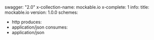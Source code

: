 swagger: "2.0"
x-collection-name: mockable.io
x-complete: 1
info:
  title: mockable.io
  version: 1.0.0
schemes:
- http
produces:
- application/json
consumes:
- application/json